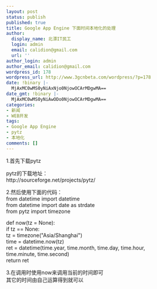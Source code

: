 ```yaml
---
layout: post
status: publish
published: true
title: Google App Engine 下面时间本地化的处理
author:
  display_name: 北漂IT民工
  login: admin
  email: calidion@gmail.com
  url: ''
author_login: admin
author_email: calidion@gmail.com
wordpress_id: 178
wordpress_url: http://www.3gcnbeta.com/wordpress/?p=178
date: !binary |-
  MjAxMC0wMS0yNiAxNjo0NjowOCArMDgwMA==
date_gmt: !binary |-
  MjAxMC0wMS0yNiAwODo0NjowOCArMDgwMA==
categories:
- 新闻
- WEB开发
tags:
- Google App Engine
- pytz
- 本地化
comments: []
---
```

<p>1.首先下载pytz </p>
<p>pytz的下载地址：<br />
http://sourceforge.net/projects/pytz/</p>
<p>2.然后使用下面的代码：<br />
from datetime import datetime<br />
from datetime import date as strdate<br />
from pytz import timezone </p>
<p>def now(tz = None):<br />
if tz == None:<br />
tz = timezone("Asia/Shanghai")<br />
time = datetime.now(tz)<br />
ret = datetime(time.year, time.month, time.day, time.hour,<br />
time.minute, time.second)<br />
return ret </p>
<p>3.在调用时使用now来调用当前的时间即可<br />
其它的时间由自己运算得到就可以</p>
